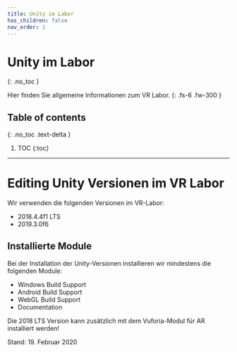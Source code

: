 ```yaml
---
title: Unity im Labor
has_children: false
nav_order: 1
---
```


# Unity im Labor
{: .no_toc }

Hier finden Sie allgemeine Informationen zum VR Labor.
{: .fs-6 .fw-300 }

## Table of contents
{: .no_toc .text-delta }

1. TOC
{:toc}

---

# Editing Unity Versionen im VR Labor

Wir verwenden die folgenden Versionen im VR-Labor:
* 2018.4.4f1 LTS
* 2019.3.0f6

## Installierte Module
Bei der Installation der Unity-Versionen installieren wir mindestens die folgenden Module:
* Windows Build Support
* Android Build Support
* WebGL Build Support
* Documentation

Die 2018 LTS Version kann zusätzlich mit dem Vuforia-Modul für AR installiert werden!

Stand: 19. Februar 2020
